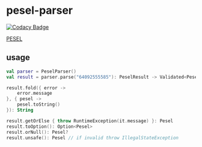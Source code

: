 # pesel-parser

[![Codacy Badge](https://app.codacy.com/project/badge/Grade/274746f83954429db5bec9975cdfc4a8)](https://www.codacy.com?utm_source=github.com&amp;utm_medium=referral&amp;utm_content=crejk/pesel-parser&amp;utm_campaign=Badge_Grade)

[PESEL](https://en.wikipedia.org/wiki/PESEL)

## usage
```kotlin
val parser = PeselParser()
val result = parser.parse("64092555585"): PeselResult -> Validated<PeselParseFailure, Pesel>

result.fold({ error ->
    error.message
}, { pesel ->
    pesel.toString()
}): String

result.getOrElse { throw RuntimeException(it.message) }: Pesel
result.toOption(): Option<Pesel>
result.orNull(): Pesel?
result.unsafe(): Pesel // if invalid throw IllegalStateException
```
